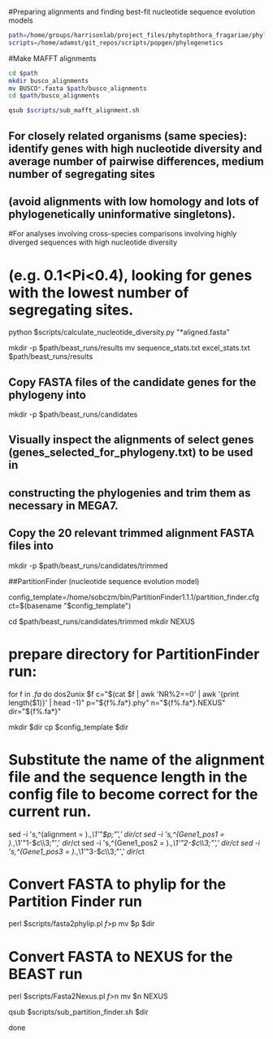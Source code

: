 #Preparing alignments and finding best-fit nucleotide sequence evolution models

```bash
path=/home/groups/harrisonlab/project_files/phytophthora_fragariae/phylogeny
scripts=/home/adamst/git_repos/scripts/popgen/phylogenetics
```

#Make MAFFT alignments

```bash
cd $path
mkdir busco_alignments
mv BUSCO*.fasta $path/busco_alignments
cd $path/busco_alignments

qsub $scripts/sub_mafft_alignment.sh 
```

## For closely related organisms (same species): identify genes with high nucleotide diversity and average number of pairwise differences, medium number of segregating sites
## (avoid alignments with low homology and lots of phylogenetically uninformative singletons).
#For analyses involving cross-species comparisons involving highly diverged sequences with high nucleotide diversity  
# (e.g. 0.1<Pi<0.4), looking for genes with the lowest number of segregating sites.

python $scripts/calculate_nucleotide_diversity.py "*aligned.fasta"

mkdir -p $path/beast_runs/results
mv sequence_stats.txt excel_stats.txt $path/beast_runs/results

## Copy FASTA files of the candidate genes for the phylogeny into
mkdir -p $path/beast_runs/candidates

## Visually inspect the alignments of select genes (genes_selected_for_phylogeny.txt) to be used in
## constructing the phylogenies and trim them as necessary in MEGA7.
## Copy the 20 relevant trimmed alignment FASTA files into
mkdir -p $path/beast_runs/candidates/trimmed

##PartitionFinder (nucleotide sequence evolution model)

config_template=/home/sobczm/bin/PartitionFinder1.1.1/partition_finder.cfg
ct=$(basename "$config_template")

cd $path/beast_runs/candidates/trimmed
mkdir NEXUS

# prepare directory for PartitionFinder run:
for f in *.fa*
do
dos2unix $f
c="$(cat $f | awk 'NR%2==0' | awk '{print length($1)}' | head -1)"
p="${f%.fa*}.phy"
n="${f%.fa*}.NEXUS"
dir="${f%.fa*}"

mkdir $dir
cp $config_template $dir

# Substitute the name of the alignment file and the sequence length in the config file to become correct for the current run.
sed -i 's,^\(alignment = \).*,\1'"$p;"',' $dir/$ct
sed -i 's,^\(Gene1_pos1 = \).*,\1'"1-$c\\\3;"',' $dir/$ct
sed -i 's,^\(Gene1_pos2 = \).*,\1'"2-$c\\\3;"',' $dir/$ct
sed -i 's,^\(Gene1_pos3 = \).*,\1'"3-$c\\\3;"',' $dir/$ct

# Convert FASTA to phylip for the Partition Finder run
perl $scripts/fasta2phylip.pl $f>$p
mv $p $dir

# Convert FASTA to NEXUS for the BEAST run
perl $scripts/Fasta2Nexus.pl $f>$n
mv $n NEXUS

qsub $scripts/sub_partition_finder.sh $dir

done
